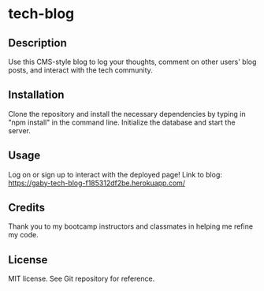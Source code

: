 # tech-blog

## Description

Use this CMS-style blog to log your thoughts, comment on other users' blog posts, and interact with the tech community. 

## Installation

Clone the repository and install the necessary dependencies by typing in "npm install" in the command line. Initialize the database and start the server.

## Usage

Log on or sign up to interact with the deployed page!
Link to blog: https://gaby-tech-blog-f185312df2be.herokuapp.com/ 


## Credits

Thank you to my bootcamp instructors and classmates in helping me refine my code. 

## License

MIT license. See Git repository for reference.